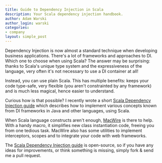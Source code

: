 ```yaml
---
title: Guide to Dependency Injection in Scala
description: Your Scala dependency injection handbook.
author: Adam Warski
author_login: warski
categories:
- company
layout: simple_post
---
```


Dependency Injection is now almost a standard technique when developing business applications. There's a lot of frameworks and approaches to DI. Which one to choose when using Scala? The answer may be surprising: thanks to Scala's unique type system and the expressiveness of the language, very often it's not necessary to use a DI container at all!

Instead, you can use plain Scala. This has multiple benefits: keeps your code type-safe, very flexible (you aren't constrainted by any framework) and is much less magical, hence easier to understand.

Curious how is that possible? I recently wrote a short [Scala Dependency Injection guide](http://di-in-scala.github.io/) which describes how to implement various concepts known from DI frameworks in Java and other languages, using Scala.

When Scala language constructs aren't enough, [MacWire](https://github.com/adamw/macwire) is there to help. With a handy macro, it simplifies new class instantiation code, freeing you from one tedious task. MacWire also has some utilities to implement interceptors, scopes and to integrate your code with web frameworks.

The [Scala Dependency Injection guide](http://di-in-scala.github.io/) is open-source, so if you have any ideas for improvements, or think something is missing, simply fork & send me a pull request.
